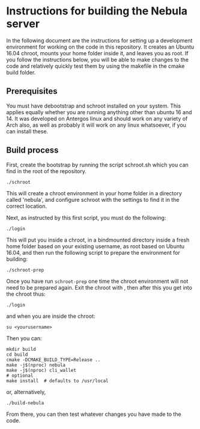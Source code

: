 # Instructions for building the Nebula server

In the following document are the instructions for setting up a development environment for working on the code in this repository. It creates an Ubuntu 16.04 chroot, mounts your home folder inside it, and leaves you as root. If you follow the instructions below, you will be able to make changes to the code and relatively quickly test them by using the makefile in the cmake build folder.

## Prerequisites

You must have debootstrap and schroot installed on your system. This applies equally whether you are running anything other than ubuntu 16 and 14. It was developed on Antergos linux and should work on any variety of Arch also, as well as probably it will work on any linux whatsoever, if you can install these.

## Build process

First, create the bootstrap by running the script schroot.sh which you can find
in the root of the repository. 

```
./schroot
```

This will create a chroot environment in your home folder in a directory called 'nebula', and configure schroot with the settings to find it in the correct location.

Next, as instructed by this first script, you must do the following:

```
./login
```

This will put you inside a chroot, in a bindmounted directory inside a fresh home folder based on your existing username, as root based on Ubuntu 16.04, and then run the following script to prepare the environment for building:

```
./schroot-prep
```

Once you have run `schroot-prep` one time the chroot environment will not need to be prepared again. Exit the chroot with <Ctrl-D>, then after this you get into the chroot thus:

```
./login
```

and when you are inside the chroot:

```
su <yourusername>
```

Then you can:

```
mkdir build
cd build
cmake -DCMAKE_BUILD_TYPE=Release ..
make -j$(nproc) nebula
make -j$(nproc) cli_wallet
# optional
make install  # defaults to /usr/local
```

or, alternatively,

```
./build-nebula
```

From there, you can then test whatever changes you have made to the code.
